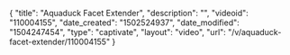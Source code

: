 {
    "title": "Aquaduck Facet Extender",
    "description": "",
    "videoid": "110004155",
    "date_created": "1502524937",
    "date_modified": "1504247454",
    "type": "captivate",
    "layout": "video",
    "url": "\/v\/aquaduck-facet-extender\/110004155"
}